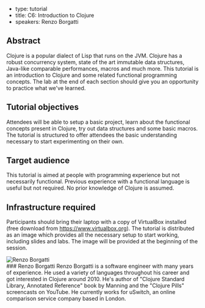 - type: tutorial
- title: C6: Introduction to Clojure
- speakers: Renzo Borgatti

## Abstract
Clojure is a popular dialect of Lisp that runs on the JVM. Clojure has a robust concurrency system, state of the art immutable data structures, Java-like comparable performances, macros and much more. This tutorial is an introduction to Clojure and some related functional programming concepts. The lab at the end of each section should give you an opportunity to practice what we've learned.

## Tutorial objectives
Attendees will be able to setup a basic project, learn about the functional concepts present in Clojure, try out data structures and some basic macros. The tutorial is structured to offer attendees the basic understanding necessary to start experimenting on their own.

## Target audience
This tutorial is aimed at people with programming experience but not necessarily functional. Previous experience with a functional language is useful but not required. No prior knowledge of Clojure is assumed.

## Infrastructure required
Participants should bring their laptop with a copy of VirtualBox installed (free download from https://www.virtualbox.org). The tutorial is distributed as an image which provides all the necessary setup to start working, including slides and labs. The image will be provided at the beginning of the session.

<div class="author media" media:type="text/omd">

<div class="image">
<div class="avatar">
<img src="img/User_silhouette_512.png" alt="Renzo Borgatti"></img>
</div>
</div>

<div class="content" media:type="text/omd">
### Renzo Borgatti
Renzo Borgatti is a software engineer with many years of experience. He used a variety of languages throughout his career and got interested in Clojure around 2010. He's author of "Clojure Standard Library, Annotated Reference" book by Manning and the "Clojure Pills" screencasts on YouTube. He currently works for uSwitch, an online comparison service company based in London.
</div>

</div>
